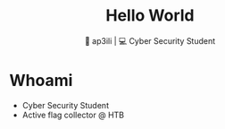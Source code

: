 <div align="center">
  <h1>Hello World</h1>
</div>

<div align="center">
  <p> 🐲 ap3ili &#124; 💻 Cyber Security Student </p>
</div>

# Whoami
- Cyber Security Student
- Active flag collector @ HTB
